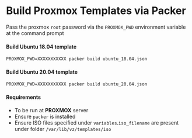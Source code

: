 # Build Proxmox Templates via Packer
Pass the proxmox `root` password via the `PROXMOX_PWD` environment variable at the command prompt

####  Build Ubuntu 18.04 template
```shell
PROXMOX_PWD=XXXXXXXXXXX packer build ubuntu_18.04.json
```

####  Build Ubuntu 20.04 template
```shell
PROXMOX_PWD=XXXXXXXXXXX packer build ubuntu_20.04.json
```

#### Requirements
- To be run at **PROXMOX** server
- Ensure `packer` is installed
- Ensure ISO files specified under `variables`.`iso_filename` are present under folder `/var/lib/vz/templates/iso`
